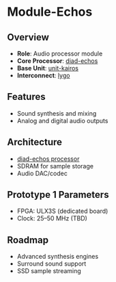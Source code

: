 # Module-Echos

## Overview
- **Role**: Audio processor module
- **Core Processor**: [diad-echos](../../processors/echos/echos.md)
- **Base Unit**: [unit-kairos](../../units/kairos/kairos.md)
- **Interconnect**: [lygo](../../interfaces/lygo/lygo.md)

## Features
- Sound synthesis and mixing
- Analog and digital audio outputs

## Architecture
- [diad-echos processor](../../processors/echos/echos.md)
- SDRAM for sample storage
- Audio DAC/codec

## Prototype 1 Parameters
- FPGA: ULX3S (dedicated board)
- Clock: 25–50 MHz (TBD)

## Roadmap
- Advanced synthesis engines
- Surround sound support
- SSD sample streaming
